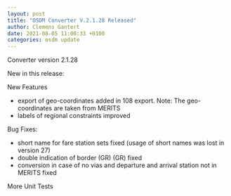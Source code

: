 ```yaml
---
layout: post
title: "OSDM Converter V.2.1.28 Released"
author: Clemens Gantert
date: 2021-08-05 11:00:33 +0100
categories: osdm update
---
```

Converter version 2.1.28

New in this release:

New Features

- export of geo-coordinates added in 108 export. Note: The geo-coordinates are taken from MERITS
- labels of regional constraints improved

Bug Fixes:

- short name for fare station sets fixed (usage of short names was lost in version 27)
- double indication of border (GR) (GR) fixed
- conversion in case of no vias and departure and arrival station not in MERITS fixed

More Unit Tests
